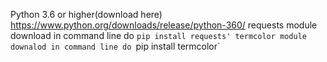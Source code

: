 Python 3.6 or higher(download here) https://www.python.org/downloads/release/python-360/
requests module  download in command line do `pip install requests'
termcolor module downalod in command line do `pip install termcolor`
